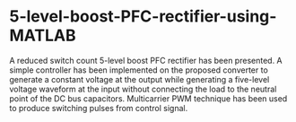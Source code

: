 # 5-level-boost-PFC-rectifier-using-MATLAB
A reduced switch count 5-level boost PFC rectifier has been presented. A simple controller has been implemented on the proposed converter to generate a constant voltage at the output while generating a five-level voltage waveform at the input without connecting the load to the neutral point of the DC bus capacitors.  Multicarrier PWM technique has been used to produce switching pulses from control signal.
